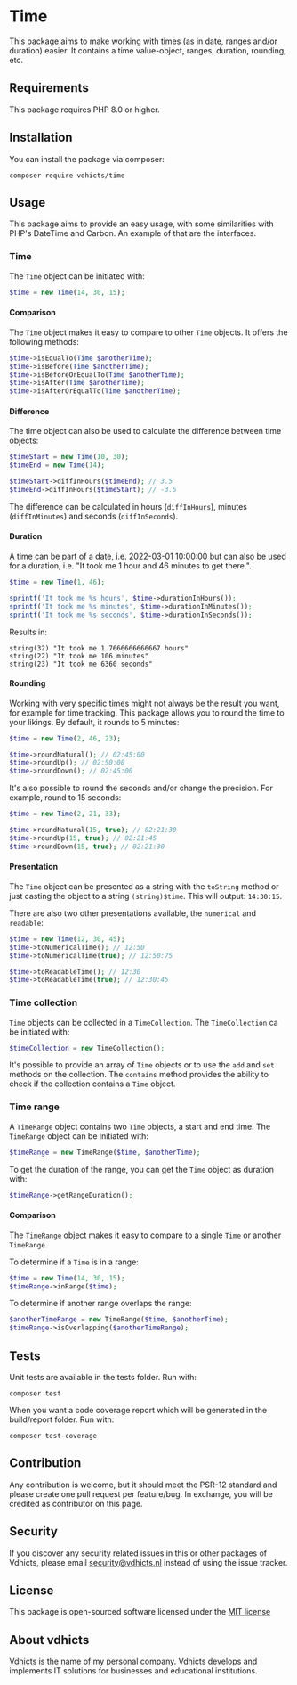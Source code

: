 # Time

This package aims to make working with times (as in date, ranges and/or duration) easier. It contains a time 
value-object, ranges, duration, rounding, etc.

## Requirements

This package requires PHP 8.0 or higher.

## Installation

You can install the package via composer:

`composer require vdhicts/time`

## Usage

This package aims to provide an easy usage, with some similarities with PHP's DateTime and Carbon. An example of that 
are the interfaces.

### Time

The `Time` object can be initiated with:

```php
$time = new Time(14, 30, 15);
```

#### Comparison

The `Time` object makes it easy to compare to other `Time` objects. It offers the following methods:

```php
$time->isEqualTo(Time $anotherTime);
$time->isBefore(Time $anotherTime);
$time->isBeforeOrEqualTo(Time $anotherTime);
$time->isAfter(Time $anotherTime);
$time->isAfterOrEqualTo(Time $anotherTime);
```

#### Difference

The time object can also be used to calculate the difference between time objects:

```php
$timeStart = new Time(10, 30);
$timeEnd = new Time(14);

$timeStart->diffInHours($timeEnd); // 3.5
$timeEnd->diffInHours($timeStart); // -3.5
```

The difference can be calculated in hours (`diffInHours`), minutes (`diffInMinutes`) and seconds (`diffInSeconds`).

#### Duration

A time can be part of a date, i.e. 2022-03-01 10:00:00 but can also be used for a duration, i.e. 
"It took me 1 hour and 46 minutes to get there.".

```php
$time = new Time(1, 46);

sprintf('It took me %s hours', $time->durationInHours());
sprintf('It took me %s minutes', $time->durationInMinutes());
sprintf('It took me %s seconds', $time->durationInSeconds());
```

Results in:

```
string(32) "It took me 1.7666666666667 hours"
string(22) "It took me 106 minutes"
string(23) "It took me 6360 seconds"
```

#### Rounding

Working with very specific times might not always be the result you want, for example for time tracking. This package 
allows you to round the time to your likings. By default, it rounds to 5 minutes:

```php
$time = new Time(2, 46, 23);

$time->roundNatural(); // 02:45:00
$time->roundUp(); // 02:50:00
$time->roundDown(); // 02:45:00
```

It's also possible to round the seconds and/or change the precision. For example, round to 15 seconds:

```php
$time = new Time(2, 21, 33);

$time->roundNatural(15, true); // 02:21:30
$time->roundUp(15, true); // 02:21:45
$time->roundDown(15, true); // 02:21:30
```

#### Presentation

The `Time` object can be presented as a string with the `toString` method or just casting the object to a
string `(string)$time`. This will output: `14:30:15`.

There are also two other presentations available, the `numerical` and `readable`:

```php
$time = new Time(12, 30, 45);
$time->toNumericalTime(); // 12:50
$time->toNumericalTime(true); // 12:50:75

$time->toReadableTime(); // 12:30
$time->toReadableTime(true); // 12:30:45
```

### Time collection

`Time` objects can be collected in a `TimeCollection`. The `TimeCollection` ca be initiated with:

```php
$timeCollection = new TimeCollection();
```

It's possible to provide an array of `Time` objects or to use the `add` and `set` methods on the collection. The 
`contains` method provides the ability to check if the collection contains a `Time` object. 

### Time range

A `TimeRange` object contains two `Time` objects, a start and end time. The `TimeRange` object can be initiated with:

```php
$timeRange = new TimeRange($time, $anotherTime);
```

To get the duration of the range, you can get the `Time` object as duration with:

```php
$timeRange->getRangeDuration();
```

#### Comparison

The `TimeRange` object makes it easy to compare to a single `Time` or another `TimeRange`. 

To determine if a `Time` is in a range:

```php
$time = new Time(14, 30, 15);
$timeRange->inRange($time);
```

To determine if another range overlaps the range:

```php
$anotherTimeRange = new TimeRange($time, $anotherTime);
$timeRange->isOverlapping($anotherTimeRange);
```

## Tests

Unit tests are available in the tests folder. Run with:

`composer test`

When you want a code coverage report which will be generated in the build/report folder. Run with:

`composer test-coverage`

## Contribution

Any contribution is welcome, but it should meet the PSR-12 standard and please create one pull request per feature/bug. 
In exchange, you will be credited as contributor on this page.

## Security

If you discover any security related issues in this or other packages of Vdhicts, please email security@vdhicts.nl 
instead of using the issue tracker.

## License

This package is open-sourced software licensed under the [MIT license](http://opensource.org/licenses/MIT)

## About vdhicts

[Vdhicts](https://www.vdhicts.nl) is the name of my personal company. Vdhicts develops and implements IT solutions for
businesses and educational institutions.
